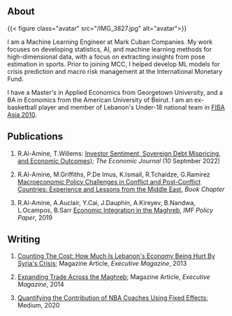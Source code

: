 ## About

{{< figure class="avatar" src="/IMG_3827.jpg" alt="avatar">}}

I am a Machine Learning Engineer at Mark Cuban Companies. My work focuses on developing statistics, AI, and machine learning methods for high-dimensional data, with a focus on extracting insights from pose estimation in sports. Prior to joining MCC, I helped develop ML models for crisis prediction and macro risk management at the International Monetary Fund.

I have a Master's in Applied Economics from Georgetown University, and a BA in Economics from the American University of Beirut. I am an ex-basketball player and member of Lebanon's Under-18 national team in [FIBA Asia 2010](https://basketball.asia-basket.com/player/Ramzy-Al-Amine/Lebanon/Lebanese-U18-National-Team/204964). 



<!-- --

**I am the creator of:**
  * [Help Lebanon Carrd](https://helplebanon.carrd.co): A donations website that saw 2.6 Million visitors in the wake of the 2020 Beirut port explosion.
  * [Coach Win Margins](https://moonlit-rolypoly-329a5d.netlify.app/): An estimate of a coach's on-court impact on a team's winning margin above roster characteristics, measured in talent-adjusted net point differential per game
  * [Fantalytics](https://fantalytics.app): A subscription service that sends custom analytics for your fantasy team to your inbox [Site Under Maintenance] -->
## Publications

  1. R.Al-Amine, T.Willems: [Investor Sentiment, Sovereign Debt Mispricing, and Economic Outcomes](https://doi.org/10.1093/ej/ueac067)); _The Economic Journal_ (10 Septmber 2022)

  2. R.Al-Amine, M.Griffiths, P.De Imus, K.Ismail, R.Tchaidze, G.Ramirez [Macroeconomic Policy Challenges in Conflict and Post-Conflict Countries: Experience and Lessons from the Middle East](https://oxford.universitypressscholarship.com/view/10.1093/oso/9780198853091.001.0001/oso-9780198853091-chapter-19), _Book Chapter_

  3. R.Al-Amine, A.Auclair, Y.Cai, J.Dauphin, A.Kireyev, B.Nandwa, L.Ocampos, B.Sarr [Economic Integration in the Maghreb](https://www.imf.org/en/Publications/Departmental-Papers-Policy-Papers/Issues/2019/02/08/Economic-Integration-in-the-Maghreb-An-Untapped-Source-of-Growth-46273), *IMF Policy Paper*, 2019

<!-- 
## Help Lebanon Carrd

Link: ["HelpLebanon.carrd.co"](https://helplebanon.carrd.co/)  -->

<!-- In 2020, I launched the above site as a landing page for resources on helping local Lebanese communities survive the economic crisis. Weeks later, it became the epicenter for disaster relief initatives as donations rushed in to support the victims of the August 4th Beirut port explosion. Following the blast, which killed 218 and left numerous without shelter, traffic on the site surged instantly, and I quickly repurposed it to cater for those looking for ways to help. New initatives were being submitted a via the suggestion button, of which I added those who passed the eye test. A swarm of solidarity messages came pouring in from all over the world as well. Celebrities and public figures like Dua Lipa and Victoria Beckham shared the site on their social media. Between August 4th and August 7th, the total number of visitors to the site reached 2.6 Million. -->

<!-- Full story [here](https://docs.google.com/presentation/d/175wsn-18PNyWML7TmsUDiRTSIEaD7EgCVGfOKM4Kihc/edit?usp=sharing).  -->

## Writing

<!-- 1. [A metric for the degree to which NBA players are playing up to their talent (Part I)](/posts/nba-distance-to-potential); Blog post, 2021 -->
<!-- 
2. [Coaching can make or break a team](https://ramzyalamine.medium.com/coaching-can-make-or-break-a-team-just-ask-doc-rivers-67ce3ed051c7); Medium, 2021 -->


1. [Counting The Cost: How Much Is Lebanon's Economy Being Hurt By Syria's Crisis](https://www.executive-magazine.com/economics-policy/lebanon-syria-crisis); Magazine Article, *Executive Magazine*, 2013

2. [Expanding Trade Across the Maghreb](https://blogs.imf.org/2019/04/23/expanding-trade-across-the-maghreb/); Magazine Article, *Executive Magazine*, 2014

3. [Quantifying the Contribution of NBA Coaches Using Fixed Effects](https://towardsdatascience.com/quantifying-the-contribution-of-nba-coaches-using-fixed-effects-56f77f22153a); Medium, 2020

<!-- ---

## Awards


Year | Award | Category
-----|-------|--------
2010 |   | Won Outstanding Lead Actor in a miniseries or a movie
2018 | IMF Innovation | Won Innovation Champion 
2010 | FIBA | Selected on the Lebanese Under-18 National Team

--- -->

